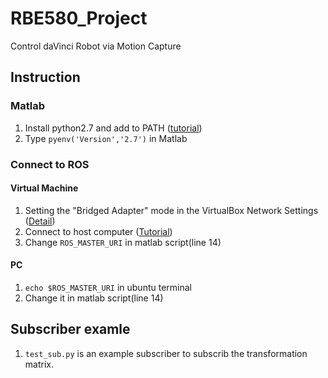 # RBE580_Project
 Control daVinci Robot via Motion Capture
 
## Instruction
### Matlab
1. Install python2.7 and add to PATH ([tutorial](https://datascience.com.co/how-to-install-python-2-7-and-3-6-in-windows-10-add-python-path-281e7eae62a))
2. Type `pyenv('Version','2.7')` in Matlab

### Connect to ROS
#### Virtual Machine
1. Setting the "Bridged Adapter" mode in the VirtualBox Network Settings ([Detail](https://www.mathworks.com/matlabcentral/answers/392422-cannot-connect-to-ros-master-running-on-virtual-machine))
2. Connect to host computer ([Tutorial](https://rachelhson.wordpress.com/2020/05/03/ros-in-window-matlab-how-to-connect-virtual-machine/))
3. Change `ROS_MASTER_URI` in matlab script(line 14)

#### PC
1. `echo $ROS_MASTER_URI` in ubuntu terminal
2. Change it in matlab script(line 14)

## Subscriber examle
1. `test_sub.py` is an example subscriber to subscrib the transformation matrix.
